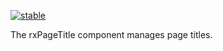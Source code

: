 [![stable](http://badges.github.io/stability-badges/dist/stable.svg)](http://github.com/badges/stability-badges)

The rxPageTitle component manages page titles. 
